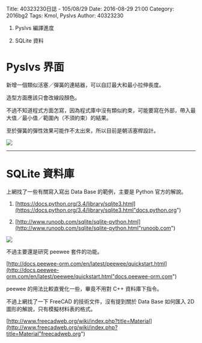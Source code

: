 Title: 40323230日誌 - 105/08/29
Date: 2016-08-29 21:00
Category: 2016bg2
Tags: Kmol, Pyslvs
Author: 40323230


1. Pyslvs 編譯進度

1. SQLite 資料

<!-- PELICAN_END_SUMMARY -->

Pyslvs 界面
===

新增一個類似活塞／彈簧的連結器，可以自訂最大和最小拉伸長度。

造型方面應該只會改線段顏色。

不過不知道程式方面怎寫，因為程式庫中沒有類似約束，可能要寫在外部，帶入最大值／最小值／範圍內（不須約束）的結果。

至於彈簧的彈性效果可能作不太出來，所以目前是朝活塞桿設計。

<img src="http://i.imgur.com/uZrfXYx.png" >

<hr>

SQLite 資料庫
===

上網找了一些有關寫入寫出 Data Base 的範例，主要是 Python 官方的解說。

1. [https://docs.python.org/3.4/library/sqlite3.html](https://docs.python.org/3.4/library/sqlite3.html"docs.python.org")

1. [http://www.runoob.com/sqlite/sqlite-python.html](http://www.runoob.com/sqlite/sqlite-python.html"runoob.com")

<img src="http://i.imgur.com/UwwvSQ5.png" >

不過主要還是研究 peewee 套件的功能。

[http://docs.peewee-orm.com/en/latest/peewee/quickstart.html](http://docs.peewee-orm.com/en/latest/peewee/quickstart.html"docs.peewee-orm.com")

peewee 的用法比較直覺化一些，畢竟不用對 C++ 資料庫下指令。

不過上網找了一下 FreeCAD 的技術文件，沒有提到關於 Data Base 如何匯入 2D 圖形的解說，只有模擬材料表的格式。

[http://www.freecadweb.org/wiki/index.php?title=Material](http://www.freecadweb.org/wiki/index.php?title=Material"freecadweb.org")